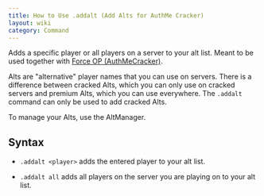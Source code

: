 ```yaml
---
title: How to Use .addalt (Add Alts for AuthMe Cracker)
layout: wiki
category: Command
---
```

Adds a specific player or all players on a server to your alt list. Meant to be used together with [Force OP (AuthMeCracker)](/wiki/Force_OP_(AuthMeCracker)).

Alts are "alternative" player names that you can use on servers. There is a difference between cracked Alts, which you can only use on cracked servers and premium Alts, which you can use everywhere. The `.addalt` command can only be used to add cracked Alts.

To manage your Alts, use the AltManager.

## Syntax
- `.addalt <player>` adds the entered player to your alt list.

- `.addalt all` adds all players on the server you are playing on to your alt list.
